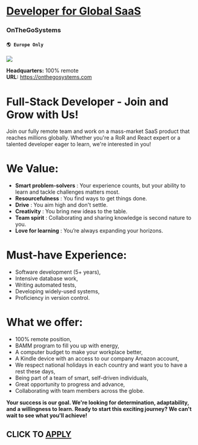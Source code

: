 # [Developer for Global SaaS](https://www.remotewlb.com/apply/developer-for-global-saas)  
### OnTheGoSystems  
#### `🌎 Europe Only`  
![](https://we-work-remotely.imgix.net/logos/0076/2990/logo.gif?ixlib=rails-4.0.0&w=50&h=50&dpr=2&fit=fill&auto=compress)

**Headquarters:** 100% remote  
**URL:** https://onthegosystems.com

# Full-Stack Developer - Join and Grow with Us!

Join our fully remote team and work on a mass-market SaaS product that reaches millions globally. Whether you're a RoR and React expert or a talented developer eager to learn, we're interested in you!  
  

# We Value:

  * **Smart problem-solvers** : Your experience counts, but your ability to learn and tackle challenges matters most.
  * **Resourcefulness** : You find ways to get things done.
  * **Drive** : You aim high and don't settle.
  * **Creativity** : You bring new ideas to the table.
  * **Team spirit** : Collaborating and sharing knowledge is second nature to you.
  * **Love for learning** : You’re always expanding your horizons.

# Must-have Experience:

  * Software development (5+ years),
  * Intensive database work,
  * Writing automated tests,
  * Developing widely-used systems,
  * Proficiency in version control.

# **What we offer:**

  * 100% remote position,
  * BAMM program to fill you up with energy, 
  * A computer budget to make your workplace better,
  * A Kindle device with an access to our company Amazon account, 
  * We respect national holidays in each country and want you to have a rest these days, 
  * Being part of a team of smart, self-driven individuals,
  * Great opportunity to progress and advance,
  * Collaborating with team members across the globe.

  

**Your success is our goal. We're looking for determination, adaptability, and a willingness to learn. Ready to start this exciting journey? We can't wait to see what you'll achieve!**

  

  

  
## CLICK TO [APPLY](https://www.remotewlb.com/apply/developer-for-global-saas)

